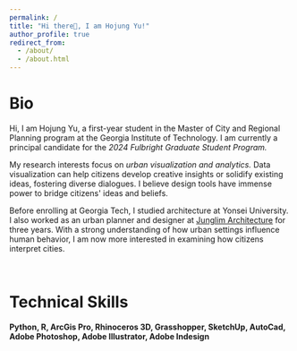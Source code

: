 ```yaml
---
permalink: /
title: "Hi there👋, I am Hojung Yu!"
author_profile: true
redirect_from: 
  - /about/
  - /about.html
---
```




Bio
======
Hi, I am Hojung Yu, a first-year student in the Master of City and Regional Planning program at the Georgia Institute of Technology. I am currently a principal candidate for the *2024 Fulbright Graduate Student Program.* <br>

My research interests focus on *urban visualization and analytics.* Data visualization can help citizens develop creative insights or solidify existing ideas, fostering diverse dialogues. I believe design tools have immense power to bridge citizens' ideas and beliefs.<br>

Before enrolling at Georgia Tech, I studied architecture at Yonsei University. I also worked as an urban planner and designer at [Junglim Architecture](http://www.junglim.com/) for three years. With a strong understanding of how urban settings influence human behavior, I am now more interested in examining how citizens interpret cities.

<br>

Technical Skills
======
**Python, R, ArcGis Pro, Rhinoceros 3D, Grasshopper, SketchUp, AutoCad, Adobe Photoshop, Adobe Illustrator, Adobe Indesign**

<br>
<!-- 
Selected Experience
======
How many years should be spent to buy a house?
-------

*Course Project, Geovisualization and Geovisual Analytics Software, Georgia Tech, 2024* <br>
[Housing Affordability Map](https://public.tableau.com/app/profile/hojung.yu/viz/HousingAffordabilityMap_17280173108570/Dashboard1?publish=yes) was 

![images/housingmap](/images/housingmap.png)



Is health index related to the distance to hospital?
------
*Course Project, Intro to GIS, Georgia Tech, 2024*

![healthmap](/images/linking2d_3d.png)

Is Soil Remediation Studies
------
*Institutional Project, Architecture Institute, 2022* <br>
As selected "2022 Young Architects Fellowships Program in Korea, I did case study of circular city masterplan in Amsterdam. 

![soilmap](/images/SoilRemediation.png)

Euiwang, Gunpo and Ansan New Town Plan
------
*Work Project, Junglim Architecture, 2023-2024* <br>

![bird-eyemap](/images/부분1.jpg) -->
